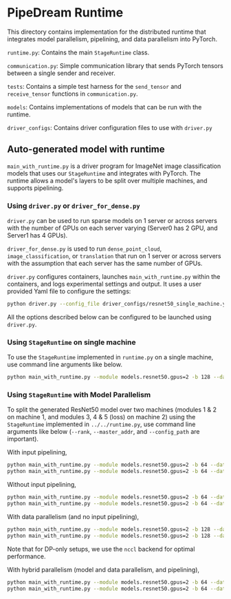 # PipeDream Runtime

This directory contains implementation for the distributed runtime that integrates
model parallelism, pipelining, and data parallelism into PyTorch.

`runtime.py`: Contains the main `StageRuntime` class.

`communication.py`: Simple communication library that sends PyTorch tensors between
a single sender and receiver.

`tests`: Contains a simple test harness for the `send_tensor` and `receive_tensor`
functions in `communication.py`.

`models`: Contains implementations of models that can be run with the runtime.

`driver_configs`: Contains driver configuration files to use with `driver.py`

## Auto-generated model with runtime

`main_with_runtime.py` is a driver program for ImageNet
image classification models that uses our `StageRuntime` and integrates
with PyTorch. The runtime allows a model's layers to be split over
multiple machines, and supports pipelining.

### Using `driver.py` or `driver_for_dense.py`

`driver.py` can be used to run sparse models on 1 server or across servers
with the number of GPUs on each server varying
(Server0 has 2 GPU, and Server1 has 4 GPUs).

`driver_for_dense.py` is used to run `dense_point_cloud`, `image_classification`,
or `translation` that run on 1 server or across servers with the assumption that
each server has the same number of GPUs.

`driver.py` configures containers, launches `main_with_runtime.py` within
the containers, and logs experimental settings and output.
It uses a user provided Yaml file to configure the settings:

```bash
python driver.py --config_file driver_configs/resnet50_single_machine.yml
```

All the options described below can be configured to be launched using
`driver.py`.

### Using `StageRuntime` on single machine

To use the `StageRuntime` implemented in `runtime.py` on a single
machine, use command line arguments like below.

```bash
python main_with_runtime.py --module models.resnet50.gpus=2 -b 128 --data_dir ../../../data/imagenet
```

### Using `StageRuntime` with Model Parallelism

To split the generated ResNet50 model over two machines (modules 1 & 2
on machine 1, and modules 3, 4 & 5 (loss) on machine 2) using the
`StageRuntime` implemented in `../../runtime.py`, use command line
arguments like below (`--rank`, `--master_addr`, and `--config_path` are
important).

With input pipelining,

```bash
python main_with_runtime.py --module models.resnet50.gpus=2 -b 64 --data_dir ../../../data/imagenet --rank 0 --local_rank 0 --master_addr localhost --config_path models/resnet50/gpus=2/mp_conf.json --distributed_backend gloo
python main_with_runtime.py --module models.resnet50.gpus=2 -b 64 --data_dir ../../../data/imagenet --rank 1 --local_rank 1 --master_addr localhost --config_path models/resnet50/gpus=2/mp_conf.json --distributed_backend gloo
```

Without input pipelining,

```bash
python main_with_runtime.py --module models.resnet50.gpus=2 -b 64 --data_dir ../../../data/imagenet --rank 0 --local_rank 0 --master_addr localhost --config_path models/resnet50/gpus=2/mp_conf.json --no_input_pipelining --distributed_backend gloo
python main_with_runtime.py --module models.resnet50.gpus=2 -b 64 --data_dir ../../../data/imagenet --rank 1 --local_rank 1 --master_addr localhost --config_path models/resnet50/gpus=2/mp_conf.json --no_input_pipelining --distributed_backend gloo
```

With data parallelism (and no input pipelining),

```bash
python main_with_runtime.py --module models.resnet50.gpus=2 -b 128 --data_dir ../../../data/imagenet --rank 0 --local_rank 0 --master_addr localhost --config_path models/resnet50/gpus=2/dp_conf.json --no_input_pipelining --distributed_backend nccl
python main_with_runtime.py --module models.resnet50.gpus=2 -b 128 --data_dir ../../../data/imagenet --rank 1 --local_rank 1 --master_addr localhost --config_path models/resnet50/gpus=2/dp_conf.json --no_input_pipelining --distributed_backend nccl
```

Note that for DP-only setups, we use the `nccl` backend for optimal performance.


With hybrid parallelism (model and data parallelism, and pipelining),

```bash
python main_with_runtime.py --module models.resnet50.gpus=2 -b 64 --data_dir ../../../data/imagenet --rank 0 --local_rank 0 --master_addr localhost --config_path models/resnet50/gpus=2/hybrid_conf.json --distributed_backend gloo
python main_with_runtime.py --module models.resnet50.gpus=2 -b 64 --data_dir ../../../data/imagenet --rank 1 --local_rank 1 --master_addr localhost --config_path models/resnet50/gpus=2/hybrid_conf.json --distributed_backend gloo
```
